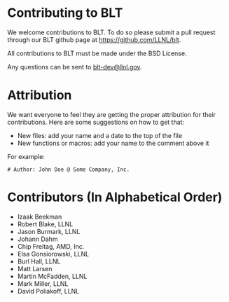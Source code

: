 # Contributing to BLT

We welcome contributions to BLT. To do so please submit a pull request through our
BLT github page at https://github.com/LLNL/blt.

All contributions to BLT must be made under the BSD License.

Any questions can be sent to blt-dev@llnl.gov.

# Attribution

We want everyone to feel they are getting the proper attribution for their
contributions.  Here are some suggestions on how to get that:

* New files: add your name and a date to the top of the file
* New functions or macros: add your name to the comment above it

For example: 

```
# Author: John Doe @ Some Company, Inc.
```

# Contributors (In Alphabetical Order)

* Izaak Beekman
* Robert Blake, LLNL
* Jason Burmark, LLNL
* Johann Dahm
* Chip Freitag, AMD, Inc.
* Elsa Gonsiorowski, LLNL
* Burl Hall, LLNL
* Matt Larsen
* Martin McFadden, LLNL
* Mark Miller, LLNL
* David Poliakoff, LLNL

